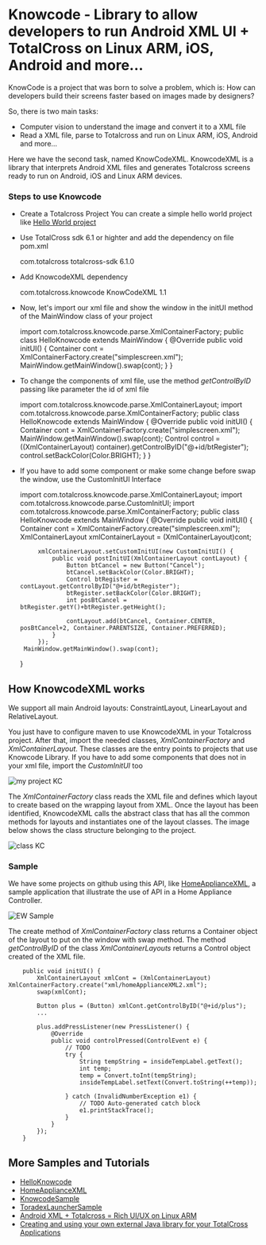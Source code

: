 # Knowcode - Library to allow developers to run Android XML UI + TotalCross on Linux ARM, iOS, Android and more...
KnowCode is a project that was born to solve a problem, which is: 
How can developers build their screens faster based on images made by designers?

So, there is two main tasks:
* Computer vision to understand the image and convert it to a XML file
* Read a XML file, parse to Totalcross and run on Linux ARM, iOS, Android and more...

Here we have the second task, named KnowCodeXML.
KnowcodeXML is a library that interprets Android XML files and generates Totalcross screens ready to run on Android, iOS and Linux ARM devices.

### Steps to use Knowcode
* Create a Totalcross Project 
	You can create a simple hello world project like [Hello World project](https://learn.totalcross.com/documentation/get-started/install#create-a-hello-world-project)
* Use TotalCross sdk 6.1 or highter and add the dependency on file pom.xml

  <dependency>
    <groupId>com.totalcross</groupId>
    <artifactId>totalcross-sdk</artifactId>
    <version>6.1.0</version>
  </dependency>
	
* Add KnowcodeXML dependency

    <dependency>
        <groupId>com.totalcross.knowcode</groupId>
        <artifactId>KnowCodeXML</artifactId>
        <version>1.1</version>
    </dependency>
* Now, let's import our xml file and show the window in the initUI method of the MainWindow class of your project
	
    import com.totalcross.knowcode.parse.XmlContainerFactory;
    public class HelloKnowcode extends MainWindow {
        @Override
        public void initUI() {
            Container cont = XmlContainerFactory.create("simplescreen.xml");
            MainWindow.getMainWindow().swap(cont);
        }
    }
	
 * To change the components of xml file, use the method *getControlByID* passing like parameter the id of xml file
 
	import com.totalcross.knowcode.parse.XmlContainerLayout;
	import com.totalcross.knowcode.parse.XmlContainerFactory;
	public class HelloKnowcode extends MainWindow {
		@Override
		public void initUI() {
			Container cont = XmlContainerFactory.create("simplescreen.xml");
			MainWindow.getMainWindow().swap(cont);
			Control control = ((XmlContainerLayout) container).getControlByID("@+id/btRegister");
			control.setBackColor(Color.BRIGHT);
		}
	}

 * If you have to add some component or make some change before swap the window, use the CustomInitUI Interface

    import com.totalcross.knowcode.parse.XmlContainerLayout;
    import com.totalcross.knowcode.parse.CustomInitUI;
    import com.totalcross.knowcode.parse.XmlContainerFactory;
    public class HelloKnowcode extends MainWindow {
    	@Override
		public void initUI() {
			Container cont = XmlContainerFactory.create("simplescreen.xml");	
			XmlContainerLayout xmlContainerLayout = (XmlContainerLayout)cont;
				
			xmlContainerLayout.setCustomInitUI(new CustomInitUI() {
				public void postInitUI(XmlContainerLayout contLayout) {
					Button btCancel = new Button("Cancel");
					btCancel.setBackColor(Color.BRIGHT);
					Control btRegister = contLayout.getControlByID("@+id/btRegister");
					btRegister.setBackColor(Color.BRIGHT);
					int posBtCancel = btRegister.getY()+btRegister.getHeight();
				
					contLayout.add(btCancel, Container.CENTER, posBtCancel+2, Container.PARENTSIZE, Container.PREFERRED);
				}
			});
		MainWindow.getMainWindow().swap(cont);
	}
	
## How KnowcodeXML works
We support all main Android layouts: ConstraintLayout, LinearLayout and RelativeLayout.

You just have to configure maven to use KnowcodeXML in your Totalcross project. After that, import the needed classes, *XmlContainerFactory* and *XmlContainerLayout*. These classes are the entry points to projects that use Knowcode Library. If you have to add some components that does not in your xml file, import the *CustomInitUI* too

![my project KC](https://imgur.com/fW7kgeC.png)

The *XmlContainerFactory* class reads the XML file and defines which layout to create based on the wrapping layout from XML. Once the layout has been identified, KnowcodeXML calls the abstract class that has all the common methods for layouts and instantiates one of the layout classes. The image below shows the class structure belonging to the project.

![class KC](https://imgur.com/oV08WZO.png)
### Sample
We have some projects on github using this API, like [HomeApplianceXML](https://github.com/TotalCross/HomeApplianceXML), a sample application that illustrate the use of API in a Home Appliance Controller.

![EW Sample](https://imgur.com/jkBlar1.png)

The create method of *XmlContainerFactory* class returns a Container object of the layout to put on the window with swap method.
The method *getControlByID* of the class *XmlContainerLayouts* returns a Control object created of the XML file.
		
		public void initUI() {
			XmlContainerLayout xmlCont = (XmlContainerLayout) XmlContainerFactory.create("xml/homeApplianceXML2.xml");
			swap(xmlCont);
	
			Button plus = (Button) xmlCont.getControlByID("@+id/plus");
			...
			
			plus.addPressListener(new PressListener() {
				@Override
				public void controlPressed(ControlEvent e) {
					// TODO
					try {
						String tempString = insideTempLabel.getText();
						int temp;
						temp = Convert.toInt(tempString);
						insideTempLabel.setText(Convert.toString(++temp));
	
					} catch (InvalidNumberException e1) {
						// TODO Auto-generated catch block
						e1.printStackTrace();
					}
				}
			});
		}

## More Samples and Tutorials

* [HelloKnowcode](https://github.com/TotalCross/HelloKnowcode)
* [HomeApplianceXML](https://github.com/TotalCross/HomeApplianceXML)
* [KnowcodeSample](https://github.com/TotalCross/KnowcodeSample)
* [ToradexLauncherSample](https://github.com/TotalCross/ToradexLauncherSample)
* [Android XML + Totalcross = Rich UI/UX on Linux ARM](https://www.youtube.com/watch?v=7o3p14wQPsE)
* [Creating and using your own external Java library for your TotalCross Applications](https://www.youtube.com/watch?v=Cq5yEPTmZWI)






